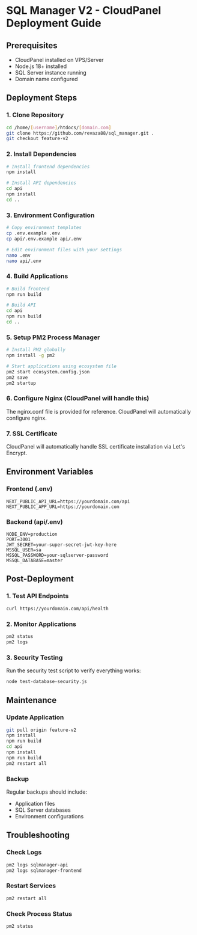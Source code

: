 # SQL Manager V2 - CloudPanel Deployment Guide

## Prerequisites
- CloudPanel installed on VPS/Server
- Node.js 18+ installed
- SQL Server instance running
- Domain name configured

## Deployment Steps

### 1. Clone Repository
```bash
cd /home/[username]/htdocs/[domain.com]
git clone https://github.com/revaza88/sql_manager.git .
git checkout feature-v2
```

### 2. Install Dependencies
```bash
# Install frontend dependencies
npm install

# Install API dependencies
cd api
npm install
cd ..
```

### 3. Environment Configuration
```bash
# Copy environment templates
cp .env.example .env
cp api/.env.example api/.env

# Edit environment files with your settings
nano .env
nano api/.env
```

### 4. Build Applications
```bash
# Build frontend
npm run build

# Build API
cd api
npm run build
cd ..
```

### 5. Setup PM2 Process Manager
```bash
# Install PM2 globally
npm install -g pm2

# Start applications using ecosystem file
pm2 start ecosystem.config.json
pm2 save
pm2 startup
```

### 6. Configure Nginx (CloudPanel will handle this)
The nginx.conf file is provided for reference. CloudPanel will automatically configure nginx.

### 7. SSL Certificate
CloudPanel will automatically handle SSL certificate installation via Let's Encrypt.

## Environment Variables

### Frontend (.env)
```
NEXT_PUBLIC_API_URL=https://yourdomain.com/api
NEXT_PUBLIC_APP_URL=https://yourdomain.com
```

### Backend (api/.env)
```
NODE_ENV=production
PORT=3001
JWT_SECRET=your-super-secret-jwt-key-here
MSSQL_USER=sa
MSSQL_PASSWORD=your-sqlserver-password
MSSQL_DATABASE=master
```

## Post-Deployment

### 1. Test API Endpoints
```bash
curl https://yourdomain.com/api/health
```

### 2. Monitor Applications
```bash
pm2 status
pm2 logs
```

### 3. Security Testing
Run the security test script to verify everything works:
```bash
node test-database-security.js
```

## Maintenance

### Update Application
```bash
git pull origin feature-v2
npm install
npm run build
cd api
npm install
npm run build
pm2 restart all
```

### Backup
Regular backups should include:
- Application files
- SQL Server databases
- Environment configurations

## Troubleshooting

### Check Logs
```bash
pm2 logs sqlmanager-api
pm2 logs sqlmanager-frontend
```

### Restart Services
```bash
pm2 restart all
```

### Check Process Status
```bash
pm2 status
```